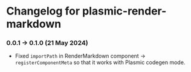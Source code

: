 # Changelog for plasmic-render-markdown

### 0.0.1 -> 0.1.0 (21 May 2024)
* Fixed `importPath` in RenderMarkdown component -> `registerComponentMeta` so that it works with Plasmic codegen mode.
